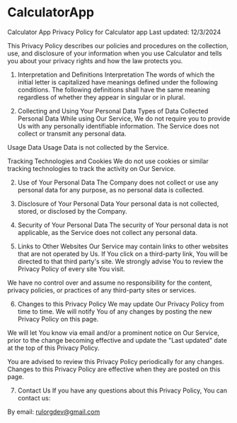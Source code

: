 # CalculatorApp
Calculator App
Privacy Policy for Calculator app
Last updated: 12/3/2024

This Privacy Policy describes our policies and procedures on the collection, use, and disclosure of your information when you use Calculator and tells you about your privacy rights and how the law protects you.

1. Interpretation and Definitions
Interpretation
The words of which the initial letter is capitalized have meanings defined under the following conditions. The following definitions shall have the same meaning regardless of whether they appear in singular or in plural.

1. Collecting and Using Your Personal Data
Types of Data Collected
Personal Data
While using Our Service, We do not require you to provide Us with any personally identifiable information. The Service does not collect or transmit any personal data.

Usage Data
Usage Data is not collected by the Service.

Tracking Technologies and Cookies
We do not use cookies or similar tracking technologies to track the activity on Our Service.

2. Use of Your Personal Data
The Company does not collect or use any personal data for any purpose, as no personal data is collected.

3. Disclosure of Your Personal Data
Your personal data is not collected, stored, or disclosed by the Company.

4. Security of Your Personal Data
The security of Your personal data is not applicable, as the Service does not collect any personal data.

5. Links to Other Websites
Our Service may contain links to other websites that are not operated by Us. If You click on a third-party link, You will be directed to that third party's site. We strongly advise You to review the Privacy Policy of every site You visit.

We have no control over and assume no responsibility for the content, privacy policies, or practices of any third-party sites or services.

6. Changes to this Privacy Policy
We may update Our Privacy Policy from time to time. We will notify You of any changes by posting the new Privacy Policy on this page.

We will let You know via email and/or a prominent notice on Our Service, prior to the change becoming effective and update the "Last updated" date at the top of this Privacy Policy.

You are advised to review this Privacy Policy periodically for any changes. Changes to this Privacy Policy are effective when they are posted on this page.

7. Contact Us
If you have any questions about this Privacy Policy, You can contact us:

By email: rulorgdev@gmail.com
